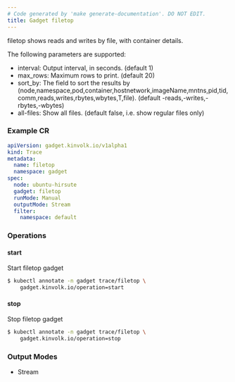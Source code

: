 ```yaml
---
# Code generated by 'make generate-documentation'. DO NOT EDIT.
title: Gadget filetop
---
```


filetop shows reads and writes by file, with container details.

The following parameters are supported:
 - interval: Output interval, in seconds. (default 1)
 - max_rows: Maximum rows to print. (default 20)
 - sort_by: The field to sort the results by (node,namespace,pod,container,hostnetwork,imageName,mntns,pid,tid,comm,reads,writes,rbytes,wbytes,T,file). (default -reads,-writes,-rbytes,-wbytes)
 - all-files: Show all files. (default false, i.e. show regular files only)

### Example CR

```yaml
apiVersion: gadget.kinvolk.io/v1alpha1
kind: Trace
metadata:
  name: filetop
  namespace: gadget
spec:
  node: ubuntu-hirsute
  gadget: filetop
  runMode: Manual
  outputMode: Stream
  filter:
    namespace: default
```

### Operations


#### start

Start filetop gadget

```bash
$ kubectl annotate -n gadget trace/filetop \
    gadget.kinvolk.io/operation=start
```
#### stop

Stop filetop gadget

```bash
$ kubectl annotate -n gadget trace/filetop \
    gadget.kinvolk.io/operation=stop
```

### Output Modes

* Stream
